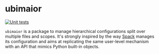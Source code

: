 # ubimaior

[![Unit tests](https://github.com/forthelols/ubimaior/actions/workflows/unit_tests.yml/badge.svg)](https://github.com/forthelols/ubimaior/actions/workflows/unit_tests.yml)

``ubimaior`` is a package to manage hierarchical configurations
split over multiple files and scopes. It's strongly inspired by
the way [Spack](https://spack.io) manages its configuration and
aims at replicating the same user-level mechanism with an API 
that mimics Python built-in objects.